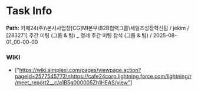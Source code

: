 # Task Info

**Path:** 카페24(주)\본사사업장\[CG]MI본부\B2B협력그룹\세일즈성장혁신팀 / jekim / [283271] 주간 미팅 (그룹 & 팀) _ 정례 주간 미팅 참석 (그룹 & 팀) / 2025-08-01_00-00-00

### WIKI
- ["https://wiki.simplexi.com/pages/viewpage.action?pageId=2577545773\nhttps://cafe24corp.lightning.force.com/lightning/r/meet_report2__c/a1B5g000005Zh1HEAS/view"]

